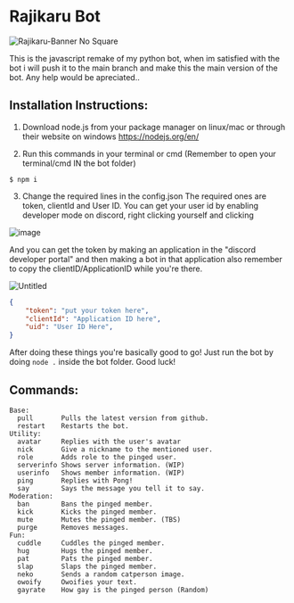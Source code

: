 # Rajikaru Bot

![Rajikaru-Banner No Square](https://user-images.githubusercontent.com/66682497/151678869-494ec38e-5626-4a55-8cfa-e483bfe4d455.png)

This is the javascript remake of my python bot, when im satisfied with the bot i will push it to the main branch and make this the main version of the bot.
Any help would be apreciated..

## Installation Instructions:
1. Download node.js from your package manager on linux/mac or through their website on windows
https://nodejs.org/en/

2. Run this commands in your terminal or cmd (Remember to open your terminal/cmd IN the bot folder)
```
$ npm i
```

3. Change the required lines in the config.json
The required ones are token, clientId and User ID. You can get your user id by enabling developer mode on discord, right clicking yourself and clicking

![image](https://user-images.githubusercontent.com/66682497/151679095-fc0025b5-ebc8-4ed3-ba46-f535cf2ac85b.png)

And you can get the token by making an application in the "discord developer portal" and then making a bot in that application also remember to copy the clientID/ApplicationID while you're there.

![Untitled](https://user-images.githubusercontent.com/66682497/151679192-60aa190d-a3b0-444b-81c4-1dea7a805229.png)

```json
{
    "token": "put your token here",
    "clientId": "Application ID here",
    "uid": "User ID Here",
}
```

After doing these things you're basically good to go! Just run the bot by doing `node .` inside the bot folder. Good luck!

## Commands:
```
Base:
  pull       Pulls the latest version from github.
  restart    Restarts the bot.
Utility:
  avatar     Replies with the user's avatar
  nick       Give a nickname to the mentioned user.
  role       Adds role to the pinged user.
  serverinfo Shows server information. (WIP)
  userinfo   Shows member information. (WIP)
  ping       Replies with Pong!
  say        Says the message you tell it to say.
Moderation:
  ban        Bans the pinged member.
  kick       Kicks the pinged member.
  mute       Mutes the pinged member. (TBS)
  purge      Removes messages.
Fun:
  cuddle     Cuddles the pinged member.
  hug        Hugs the pinged member.
  pat        Pats the pinged member.
  slap       Slaps the pinged member.
  neko       Sends a random catperson image.
  owoify     Owoifies your text.
  gayrate    How gay is the pinged person (Random)
```
